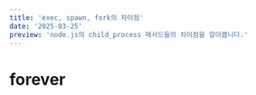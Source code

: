 ```yaml
---
title: 'exec, spawn, fork의 차이점'
date: '2025-03-25'
preview: 'node.js의 child_process 메서드들의 차이점을 알아봅니다.'
---
```


# forever
